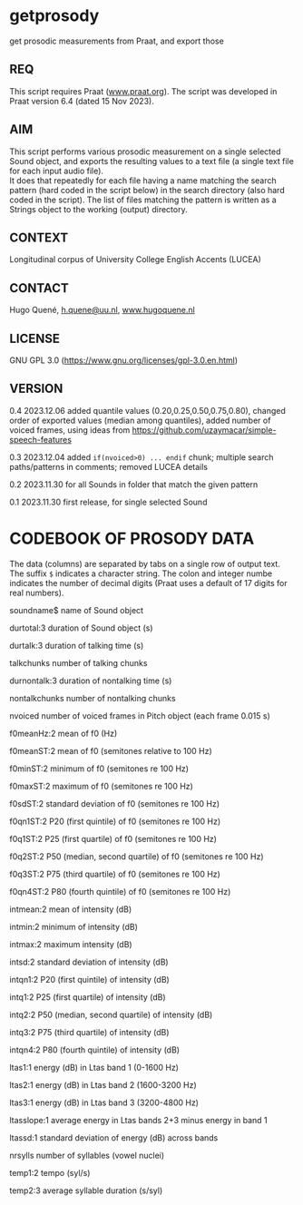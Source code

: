 # getprosody
get prosodic measurements from Praat, and export those

## REQ
This script requires Praat (www.praat.org).
The script was developed in Praat version 6.4 (dated 15 Nov 2023). 

## AIM
This script performs various prosodic measurement on
a single selected Sound object, and exports the resulting values
to a text file (a single text file for each input audio file).  
It does that repeatedly for each file having a name matching the 
search pattern (hard coded in the script below) in the search 
directory (also hard coded in the script). 
The list of files matching the pattern is written as a Strings object 
to the working (output) directory.  

## CONTEXT
Longitudinal corpus of University College English Accents (LUCEA)

## CONTACT 
Hugo Quené, h.quene@uu.nl, www.hugoquene.nl

## LICENSE
GNU GPL 3.0 (https://www.gnu.org/licenses/gpl-3.0.en.html)

## VERSION

0.4	2023.12.06      added quantile values (0.20,0.25,0.50,0.75,0.80),
			  			changed order of exported values (median among quantiles),
              added number of voiced frames,
              using ideas from https://github.com/uzaymacar/simple-speech-features
              
0.3	2023.12.04		added `if(nvoiced>0) ... endif` chunk; 
 						multiple search paths/patterns in comments; 
 						removed LUCEA details

0.2	2023.11.30		for all Sounds in folder that match the given pattern

0.1	2023.11.30		first release, for single selected Sound

# CODEBOOK OF PROSODY DATA

The data (columns) are separated by tabs on a single row of output text. 
The suffix `$` indicates a character string. The colon and integer numbe indicates the number of decimal digits (Praat uses a default of 17 digits for real numbers). 

soundname$	name of Sound object

durtotal:3	duration of Sound object (s)

durtalk:3	duration of talking time (s)

talkchunks	number of talking chunks 

durnontalk:3	duration of nontalking time (s)

nontalkchunks	number of nontalking chunks

nvoiced		number of voiced frames in Pitch object (each frame 0.015 s)

f0meanHz:2	mean of f0 (Hz)

f0meanST:2	mean of f0 (semitones relative to 100 Hz)

f0minST:2	minimum of f0 (semitones re 100 Hz)

f0maxST:2	maximum of f0 (semitones re 100 Hz)

f0sdST:2	standard deviation of f0 (semitones re 100 Hz)

f0qn1ST:2	P20 (first quintile) of f0 (semitones re 100 Hz)

f0q1ST:2	P25 (first quartile) of f0 (semitones re 100 Hz)

f0q2ST:2	P50 (median, second quartile) of f0 (semitones re 100 Hz)

f0q3ST:2	P75 (third quartile) of f0 (semitones re 100 Hz)

f0qn4ST:2	P80 (fourth quintile) of f0 (semitones re 100 Hz)

intmean:2	mean of intensity (dB)

intmin:2	minimum of intensity (dB)

intmax:2	maximum intensity (dB)

intsd:2		standard deviation of intensity (dB)

intqn1:2	P20 (first quintile) of intensity (dB)

intq1:2		P25 (first quartile) of intensity (dB)

intq2:2		P50 (median, second quartile) of intensity (dB)

intq3:2		P75 (third quartile) of intensity (dB)

intqn4:2	P80 (fourth quintile) of intensity (dB)

ltas1:1		energy (dB) in Ltas band 1 (0-1600 Hz)

ltas2:1		energy (dB) in Ltas band 2 (1600-3200 Hz)

ltas3:1		energy (dB) in Ltas band 3 (3200-4800 Hz)

ltasslope:1	average energy in Ltas bands 2+3 minus energy in band 1

ltassd:1	standard deviation of energy (dB) across bands

nrsylls		number of syllables (vowel nuclei)

temp1:2		tempo (syl/s)

temp2:3		average syllable duration (s/syl)
